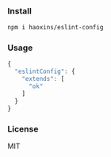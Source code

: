 
### Install

```bash
npm i haoxins/eslint-config
```

### Usage

```js
{
  "eslintConfig": {
    "extends": [
      "ok"
    ]
  }
}
```

### License
MIT
